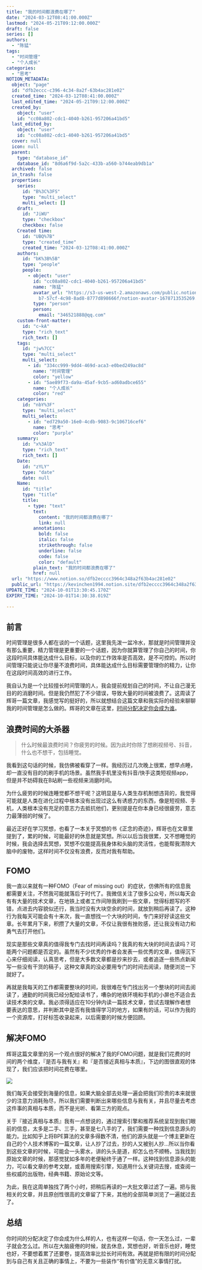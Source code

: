 ```yaml
---
title: "我的时间都浪费在哪了"
date: "2024-03-12T08:41:00.000Z"
lastmod: "2024-05-21T09:12:00.000Z"
draft: false
series: []
authors:
  - "陈猛"
tags:
  - "时间管理"
  - "个人成长"
categories:
  - "思考"
NOTION_METADATA:
  object: "page"
  id: "dfb2eccc-c396-4c34-8a2f-63b4ac281e02"
  created_time: "2024-03-12T08:41:00.000Z"
  last_edited_time: "2024-05-21T09:12:00.000Z"
  created_by:
    object: "user"
    id: "cc08a802-cdc1-4040-b261-957206a41bd5"
  last_edited_by:
    object: "user"
    id: "cc08a802-cdc1-4040-b261-957206a41bd5"
  cover: null
  icon: null
  parent:
    type: "database_id"
    database_id: "8d6a6f9d-5a2c-433b-a560-b744eab9db1a"
  archived: false
  in_trash: false
  properties:
    series:
      id: "B%3C%3FS"
      type: "multi_select"
      multi_select: []
    draft:
      id: "JiWU"
      type: "checkbox"
      checkbox: false
    Created time:
      id: "UBQ%7B"
      type: "created_time"
      created_time: "2024-03-12T08:41:00.000Z"
    authors:
      id: "bK%3B%5B"
      type: "people"
      people:
        - object: "user"
          id: "cc08a802-cdc1-4040-b261-957206a41bd5"
          name: "陈猛"
          avatar_url: "https://s3-us-west-2.amazonaws.com/public.notion-static.com/775523\
            b7-57cf-4c98-8ad8-8777d898666f/notion-avatar-1678713535269.png"
          type: "person"
          person:
            email: "346521888@qq.com"
    custom-front-matter:
      id: "c~kA"
      type: "rich_text"
      rich_text: []
    tags:
      id: "jw%7CC"
      type: "multi_select"
      multi_select:
        - id: "334cc999-9dd4-469d-aca3-e0bed249ac8d"
          name: "时间管理"
          color: "yellow"
        - id: "5ae89f73-da9a-45af-9cb5-ad60adbce655"
          name: "个人成长"
          color: "red"
    categories:
      id: "nbY%3F"
      type: "multi_select"
      multi_select:
        - id: "ed729a50-16e0-4cdb-9083-9c106716cef6"
          name: "思考"
          color: "purple"
    summary:
      id: "x%3AlD"
      type: "rich_text"
      rich_text: []
    Date:
      id: "zYLY"
      type: "date"
      date: null
    Name:
      id: "title"
      type: "title"
      title:
        - type: "text"
          text:
            content: "我的时间都浪费在哪了"
            link: null
          annotations:
            bold: false
            italic: false
            strikethrough: false
            underline: false
            code: false
            color: "default"
          plain_text: "我的时间都浪费在哪了"
          href: null
  url: "https://www.notion.so/dfb2ecccc3964c348a2f63b4ac281e02"
  public_url: "https://kevinchen1994.notion.site/dfb2ecccc3964c348a2f63b4ac281e02"
UPDATE_TIME: "2024-10-01T13:30:45.170Z"
EXPIRY_TIME: "2024-10-01T14:30:38.019Z"

---
```

<link rel="stylesheet" href="https://cdn.jsdelivr.net/npm/katex@0.16.2/dist/katex.min.css" integrity="sha384-bYdxxUwYipFNohQlHt0bjN/LCpueqWz13HufFEV1SUatKs1cm4L6fFgCi1jT643X" crossorigin="anonymous">


## 前言


时间管理是很多人都在谈的一个话题，这里我先泼一盆冷水，那就是时间管理并没有那么重要，精力管理是更重要的一个话题，因为你就算管理了你自己的时间，你这段时间具体能达成什么目标，以及你的工作效率是否高效，是不可控的。所以时间管理只能说让你尽量不浪费时间，具体能达成什么目标需要管理你的精力，让你在这段时间高效的进行工作。


我自认为是一个比较擅长时间管理的人，我会提前规划自己的时间，不让自己漫无目的的消磨时间。但是我仍然犯了不少错误，导致大量的时间被浪费了。这周读了辉哥一篇文章，我感觉写的挺好的，所以就想结合这篇文章和我实际的经验来聊聊我的时间管理是怎么做的。辉哥的文章在这里，[时间分配决定你会成为谁](时间分配决定你会成为谁)。


## 浪费时间的大杀器


> 什么时候最浪费时间？你疲劳的时候。因为此时你除了想刷视频号、抖音，什么也不想干，包括睡觉。


我看到这句话的时候，我仿佛被看穿了一样。我经历过几次晚上很累，想早点睡，却一直没有目的的刷手机的场景。虽然我手机里没有抖音/快手这类短视频app，但是并不妨碍我在B站刷一些视频来消磨时间。


为什么疲劳的时候连睡觉都不想干呢？这明显是与人类生存机制想违背的，我觉得可能就是人类在进化过程中根本没有出现过这么有诱惑力的东西，像是短视频、手机，人类根本没有充足的意志力去抵抗他们，更别提是在你本身已经很疲劳，意志力最薄弱的时候了。


最近正好在学习冥想，也看了一本关于冥想的书《正念的奇迹》，辉哥也在文章里提到了，累的时候，可能最好的休息就是冥想。所以以后当我很累，又不想睡觉的时候，我会选择去冥想，冥想不仅能提高我身体和头脑的灵活性，也能帮我清除大脑中的废物，这样时间不仅没有浪费，反而对我有帮助。


## FOMO


我一直以来就有一种FOMO（Fear of missing out）的症状，仿佛所有的信息我都需要关注，不然我可能就落后于时代了。我微信关注了很多公众号，所以每天会有有大量的技术文章，在地铁上或者工作间隙我刷到一些文章，觉得标题写的不错，点进去内容貌似还行，我当时没有大块空余的时间，就放到稍后再读了。这种行为我每天可能会有十来次，我一直想找一个大块的时间，专门来好好读这些文章。长年累月下来，积攒了大量的文章，不仅让我很有挫败感，还让我没有动力和勇气去打开他们。


现实是那些文章真的值得我专门去找时间再读吗？我真的有大块的时间去读吗？可能两个问题都是否定的。虽然有不少优秀的作者会发表一些优秀的文章，值得沉下心来仔细阅读，认真思考，但是大多数文章都是抄来抄去，或者追逐一些热点新闻写一些没有干货的稿子，这种文章真的没必要用专门的时间去阅读，随便浏览一下就好了。


再就是我每天的工作都需要整块的时间，我很难在专门找出另一个整块的时间去阅读了，通勤的时间我已经分配给读书了，嘈杂的地铁环境和手机的小屏也不适合去读技术类的文章。我必须得适应在10分钟内读一篇技术文章，尝试去理解作者想要表达的意思，并判断其中是否有我值得学习的地方，如果有的话，可以作为我的一个资源库，打好标签收录起来，以后需要的时候方便回顾。


## 解决FOMO


辉哥这篇文章里的另一个观点很好的解决了我的FOMO问题，就是我们花费的时间的两个维度，『是否与我有关』和『是否接近真相与本质』，下边的图很直观的体现了，我们应该把时间花费在哪里。


![](https://prod-files-secure.s3.us-west-2.amazonaws.com/d7dbc101-82ce-4f96-ae1a-879bd6c9f3a6/b79d541e-3d6c-4d47-845d-92e2a3238b07/Untitled.png?X-Amz-Algorithm=AWS4-HMAC-SHA256&X-Amz-Content-Sha256=UNSIGNED-PAYLOAD&X-Amz-Credential=AKIAT73L2G45HZZMZUHI%2F20241001%2Fus-west-2%2Fs3%2Faws4_request&X-Amz-Date=20241001T133038Z&X-Amz-Expires=3600&X-Amz-Signature=790ab5374692384e2c8ebbdf8048d37fb3702d0d151014d0e945243ee5617ef4&X-Amz-SignedHeaders=host&x-id=GetObject)


我们每天会接受到海量的信息，如果大脑全部去处理一遍会把我们珍贵的本来就很少的注意力消耗殆尽，所以我们需要判断出来哪些信息与我有关，并且尽量去考虑这件事的真相与本质，而不是光听、看第三方的观点。


关于『接近真相与本质』我有一点想说的，通过搜索引擎和推荐系统呈现到我们眼前的信息，太多是二手、三手，甚至是七八手的了，我们需要一种找到信息源头的能力。比如知乎上将BPE算法的文章多得数不清，他们的源头就是一个博主更新在自己的个人技术博客的一篇文章，让人抄了过去，抄的人又被别人抄…所以当你看到这些文章的时候，可能会一头雾水，讲的头头是道，却怎么也不顺畅，当我找到原始文章的时候，那感觉犹如多年的老便秘终于通了一样。这种找到信息源头的能力，可以看文章的参考文献，或善用搜索引擎，知道用什么关键词去搜，或查阅一些权威的出版物，经典书籍、原始论文等。


为此，我在这周单独找了两个小时，把稍后再读的一大批文章过滤了一遍。把与我相关的文章，并且原创性很高的文章留了下来，其他的全部简单浏览了一遍就过去了。


## 总结


你时间的分配决定了你会成为什么样的人，也有这样一句话，你一天怎么过，一辈子就会怎么过。所以在大脑疲倦的时候，就去休息，冥想也好，听音乐也好，睡觉也好，不要想着累了还要卷，提高效率比拉长时间有效。再就是把有限的时间分配到与自己有关且正确的事情上，不要为一些装作“有价值”的无意义事情打扰。


